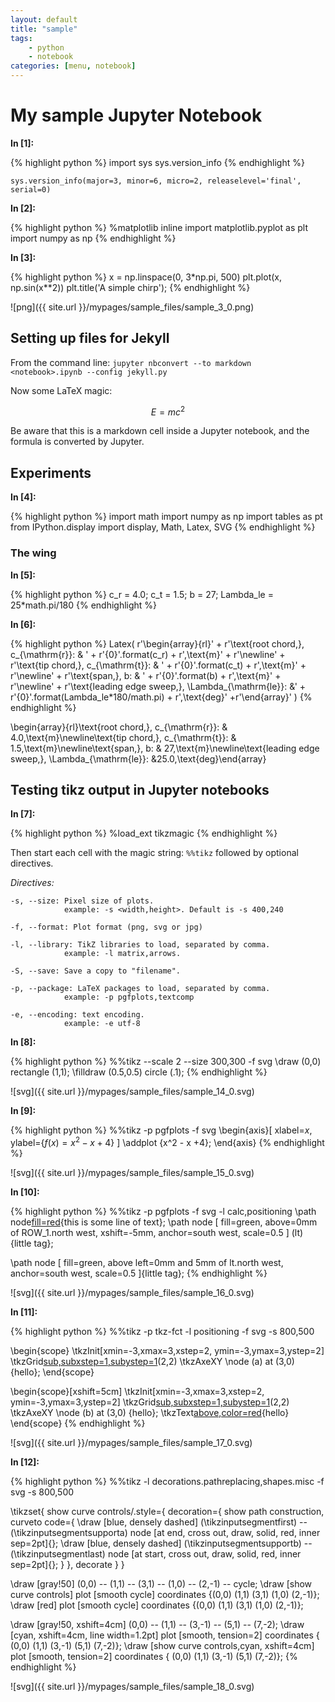 ```yaml
---
layout: default
title: "sample"
tags:
    - python
    - notebook
categories: [menu, notebook]
---
```

# My sample Jupyter Notebook

**In [1]:**

{% highlight python %}
import sys
sys.version_info
{% endhighlight %}




    sys.version_info(major=3, minor=6, micro=2, releaselevel='final', serial=0)



**In [2]:**

{% highlight python %}
%matplotlib inline
import matplotlib.pyplot as plt
import numpy as np
{% endhighlight %}

**In [3]:**

{% highlight python %}
x = np.linspace(0, 3*np.pi, 500)
plt.plot(x, np.sin(x**2))
plt.title('A simple chirp');
{% endhighlight %}


![png]({{ site.url }}/mypages/sample_files/sample_3_0.png)


## Setting up files for Jekyll

From the command line:
`jupyter nbconvert --to markdown <notebook>.ipynb --config jekyll.py`

Now some LaTeX magic:

$$
E = m c^2
$$

Be aware that this is a markdown cell inside a Jupyter notebook, and the formula
is converted by Jupyter.

## Experiments

**In [4]:**

{% highlight python %}
import math
import numpy as np
import tables as pt
from IPython.display import display, Math, Latex, SVG
{% endhighlight %}

### The wing

**In [5]:**

{% highlight python %}
c_r = 4.0; c_t = 1.5; b = 27; Lambda_le = 25*math.pi/180
{% endhighlight %}

**In [6]:**

{% highlight python %}
Latex(
    r'\begin{array}{rl}'
    +  r'\text{root chord,}\, c_{\mathrm{r}}: & ' + r'{0}'.format(c_r) + r'\,\text{m}'
    +  r'\newline'
    +  r'\text{tip chord,}\, c_{\mathrm{t}}: & ' + r'{0}'.format(c_t) + r'\,\text{m}'
    +  r'\newline'
    +  r'\text{span,}\, b: & ' + r'{0}'.format(b) + r'\,\text{m}'
    +  r'\newline'
    +  r'\text{leading edge sweep,}\, \Lambda_{\mathrm{le}}: &' 
    +    r'{0}'.format(Lambda_le*180/math.pi) + r'\,\text{deg}'
    +r'\end{array}'
)
{% endhighlight %}




\begin{array}{rl}\text{root chord,}\, c_{\mathrm{r}}: & 4.0\,\text{m}\newline\text{tip chord,}\, c_{\mathrm{t}}: & 1.5\,\text{m}\newline\text{span,}\, b: & 27\,\text{m}\newline\text{leading edge sweep,}\, \Lambda_{\mathrm{le}}: &25.0\,\text{deg}\end{array}



## Testing tikz output in Jupyter notebooks

**In [7]:**

{% highlight python %}
%load_ext tikzmagic
{% endhighlight %}

Then start each cell with the magic string: `%%tikz` followed by optional
directives.

_Directives:_

    -s, --size: Pixel size of plots.
                example: -s <width,height>. Default is -s 400,240

    -f, --format: Plot format (png, svg or jpg)

    -l, --library: TikZ libraries to load, separated by comma.
                example: -l matrix,arrows.

    -S, --save: Save a copy to "filename".

    -p, --package: LaTeX packages to load, separated by comma.
                example: -p pgfplots,textcomp

    -e, --encoding: text encoding.
                example: -e utf-8

**In [8]:**

{% highlight python %}
%%tikz --scale 2 --size 300,300 -f svg
\draw (0,0) rectangle (1,1);
\filldraw (0.5,0.5) circle (.1);
{% endhighlight %}


![svg]({{ site.url }}/mypages/sample_files/sample_14_0.svg)


**In [9]:**

{% highlight python %}
%%tikz -p pgfplots -f svg
\begin{axis}[
  xlabel=$x$,
  ylabel={$f(x) = x^2 - x +4$}
]
\addplot {x^2 - x +4};
\end{axis}
{% endhighlight %}


![svg]({{ site.url }}/mypages/sample_files/sample_15_0.svg)


**In [10]:**

{% highlight python %}
%%tikz -p pgfplots -f svg -l calc,positioning
\path node[fill=red](ROW_1){this is some line of text};
\path node
[   fill=green,
    above=0mm of ROW_1.north west,
    xshift=-5mm,
    anchor=south west,
    scale=0.5
] (lt) {little tag};

\path node
[   fill=green,
    above left=0mm and 5mm of lt.north west,
    anchor=south west,
    scale=0.5
]{little tag};
{% endhighlight %}


![svg]({{ site.url }}/mypages/sample_files/sample_16_0.svg)


**In [11]:**

{% highlight python %}
%%tikz -p tkz-fct -l positioning -f svg -s 800,500

\begin{scope}
\tkzInit[xmin=-3,xmax=3,xstep=2, ymin=-3,ymax=3,ystep=2]
\tkzGrid[sub,subxstep=1,subystep=1](-2,-2)(2,2)
\tkzAxeXY
\node (a) at (3,0) {hello};
\end{scope}

\begin{scope}[xshift=5cm]
\tkzInit[xmin=-3,xmax=3,xstep=2, ymin=-3,ymax=3,ystep=2]
\tkzGrid[sub,subxstep=1,subystep=1](-2,-2)(2,2)
\tkzAxeXY
\node (b) at (3,0) {hello};
\tkzText[above,color=red](3,0){hello}
\end{scope}
{% endhighlight %}


![svg]({{ site.url }}/mypages/sample_files/sample_17_0.svg)


**In [12]:**

{% highlight python %}
%%tikz -l decorations.pathreplacing,shapes.misc -f svg -s 800,500

\tikzset{
    show curve controls/.style={
        decoration={
            show path construction,
            curveto code={
                \draw [blue, densely dashed]
                    (\tikzinputsegmentfirst) -- (\tikzinputsegmentsupporta)
                    node [at end, cross out, draw, solid, red, inner sep=2pt]{};
                \draw [blue, densely dashed]
                    (\tikzinputsegmentsupportb) -- (\tikzinputsegmentlast)
                    node [at start, cross out, draw, solid, red, inner sep=2pt]{};
            }
        }, decorate
    }
}

\draw [gray!50]  (0,0) -- (1,1) -- (3,1) -- (1,0)  -- (2,-1) -- cycle;
\draw [show curve controls] plot [smooth cycle] coordinates {(0,0) (1,1) (3,1) (1,0) (2,-1)};
\draw [red] plot [smooth cycle] coordinates {(0,0) (1,1) (3,1) (1,0) (2,-1)};

\draw [gray!50, xshift=4cm]  (0,0) -- (1,1) -- (3,-1) -- (5,1) -- (7,-2);
\draw [cyan, xshift=4cm, line width=1.2pt] plot [smooth, tension=2] coordinates { (0,0) (1,1) (3,-1) (5,1) (7,-2)};
\draw [show curve controls,cyan, xshift=4cm] plot [smooth, tension=2] coordinates { (0,0) (1,1) (3,-1) (5,1) (7,-2)};
{% endhighlight %}


![svg]({{ site.url }}/mypages/sample_files/sample_18_0.svg)

